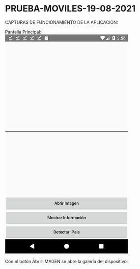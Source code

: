 # PRUEBA-MOVILES-19-08-2021

CAPTURAS DE FUNCIONAMIENTO DE LA APLICACIÓN:

Pantalla Principal:
![alt text](https://github.com/SebastianCarvajal/PRUEBA-MOVILES-19-08-2021/blob/main/Capturas/captura1.png)

Con el botón Abrir IMAGEN se abre la galería del dispositivo:
